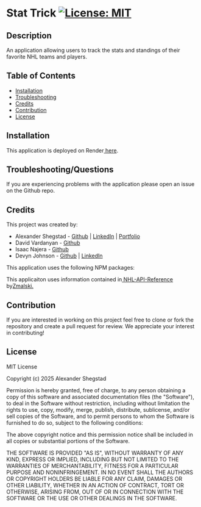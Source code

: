 # Stat Trick [![License: MIT](https://img.shields.io/badge/License-MIT-yellow.svg)](https://opensource.org/licenses/MIT)

## Description
<p>An application allowing users to track the stats and standings of their favorite NHL teams and players.</p>

## Table of Contents

- [Installation](#installation)
- [Troubleshooting](#troubleshooting)
- [Credits](#credits)
- [Contribution](#contribution)
- [License](#license)

## Installation

<p>This application is deployed on Render<a href="#"> here</a>.</p> 

## Troubleshooting/Questions
<p>If you are experiencing problems with the application please open an issue on the Github repo.</p>

## Credits
<p>This project was created by:</p>
<ul>
<li>Alexander Shegstad - <a href="https://github.com/AMShegstad">Github</a> | <a href="https://www.linkedin.com/in/alexander-shegstad/">LinkedIn</a> | <a href="https://alexshegstad.netlify.app/">Portfolio</a></li>
<li>David Vardanyan - <a href="https://github.com/dvard777">Github</a></li>
<li>Isaac Najera - <a href="https://github.com/isaacenajera">Github</a></li>
<li>Devyn Johnson - <a href="https://github.com/DevynJohnson">Github</a> | <a href="https://www.linkedin.com/in/devyn-johnson-a5259213b">LinkedIn</a></li>
</ul>


<p>This application uses the following NPM packages:
<ul>
</ul>
</p>

<p>This applicaiton uses information contained in<a href="https://github.com/Zmalski/NHL-API-Reference"> NHL-API-Reference</a> by<a href="https://github.com/Zmalski">Zmalski.</a>

## Contribution

<p>If you are interested in working on this project feel free to clone or fork the repository and create a pull request for review. We appreciate your interest in contributing! </p>


## License

MIT License

Copyright (c) 2025 Alexander Shegstad

Permission is hereby granted, free of charge, to any person obtaining a copy
of this software and associated documentation files (the "Software"), to deal
in the Software without restriction, including without limitation the rights
to use, copy, modify, merge, publish, distribute, sublicense, and/or sell
copies of the Software, and to permit persons to whom the Software is
furnished to do so, subject to the following conditions:

The above copyright notice and this permission notice shall be included in all
copies or substantial portions of the Software.

THE SOFTWARE IS PROVIDED "AS IS", WITHOUT WARRANTY OF ANY KIND, EXPRESS OR
IMPLIED, INCLUDING BUT NOT LIMITED TO THE WARRANTIES OF MERCHANTABILITY,
FITNESS FOR A PARTICULAR PURPOSE AND NONINFRINGEMENT. IN NO EVENT SHALL THE
AUTHORS OR COPYRIGHT HOLDERS BE LIABLE FOR ANY CLAIM, DAMAGES OR OTHER
LIABILITY, WHETHER IN AN ACTION OF CONTRACT, TORT OR OTHERWISE, ARISING FROM,
OUT OF OR IN CONNECTION WITH THE SOFTWARE OR THE USE OR OTHER DEALINGS IN THE
SOFTWARE.